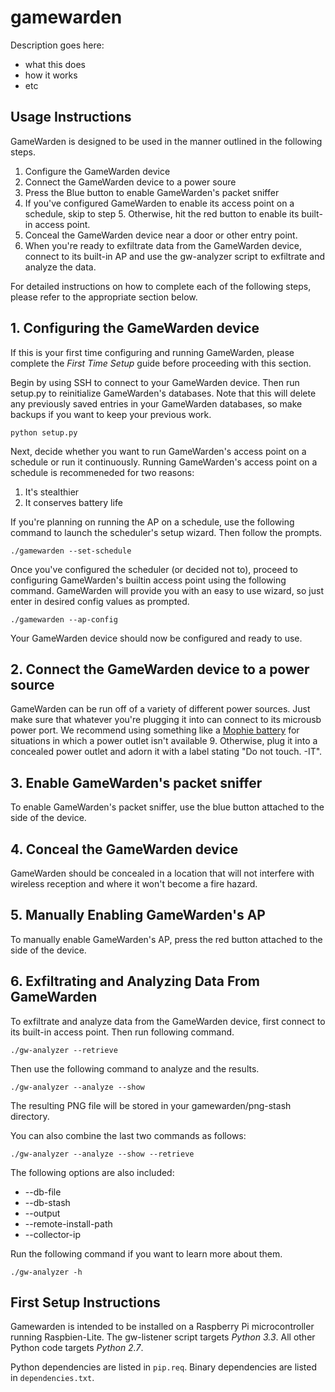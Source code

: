gamewarden
==========

Description goes here:
- what this does
- how it works
- etc

Usage Instructions
------------------

GameWarden is designed to be used in the manner outlined in the following steps.

1. Configure the GameWarden device
2. Connect the GameWarden device to a power soure
3. Press the Blue button to enable GameWarden's packet sniffer
4. If you've configured GameWarden to enable its access point on a schedule, skip to step 5. Otherwise, hit the red button to enable its built-in access point. 
5. Conceal the GameWarden device near a door or other entry point.
6. When you're ready to exfiltrate data from the GameWarden device, connect to its built-in AP and use the gw-analyzer script to exfiltrate and analyze the data.

For detailed instructions on how to complete each of the following steps, please refer to the appropriate section below.

1\. Configuring the GameWarden device
-------------------------------------

If this is your first time configuring and running GameWarden, please complete the _First Time Setup_ guide before proceeding with this section.

Begin by using SSH to connect to your GameWarden device. Then run setup.py to reinitialize GameWarden's databases. Note that this will delete any previously saved entries in your GameWarden databases, so make backups if you want to keep your previous work.

	python setup.py

Next, decide whether you want to run GameWarden's access point on a schedule or run it continuously. Running GameWarden's access point on a schedule is recommeneded for two reasons:

1. It's stealthier
2. It conserves battery life

If you're planning on running the AP on a schedule, use the following command to launch the scheduler's setup wizard. Then follow the prompts.

	./gamewarden --set-schedule

Once you've configured the scheduler (or decided not to), proceed to configuring GameWarden's builtin access point using the following command. GameWarden will provide you with an easy to use wizard, so just enter in desired config values as prompted.

	./gamewarden --ap-config

Your GameWarden device should now be configured and ready to use.

2\. Connect the GameWarden device to a power source
---------------------------------------------------

GameWarden can be run off of a variety of different power sources. Just make sure that whatever you're plugging it into can connect to its microusb power port. We recommend using something like a [Mophie battery](http://www.mophie.com/) for situations in which a power outlet isn't available 9. Otherwise, plug it into a concealed power outlet and adorn it with a label stating "Do not touch. -IT". 

3\. Enable GameWarden's packet sniffer
--------------------------------------

To enable GameWarden's packet sniffer, use the blue button attached to the side of the device.

4\. Conceal the GameWarden device
---------------------------------

GameWarden should be concealed in a location that will not interfere with wireless reception and where it won't become a fire hazard.

5\. Manually Enabling GameWarden's AP
-------------------------------------

To manually enable GameWarden's AP, press the red button attached to the side of the device. 

6\. Exfiltrating and Analyzing Data From GameWarden
---------------------------------------------------

To exfiltrate and analyze data from the GameWarden device, first connect to its built-in access point. Then run following
command. 

	./gw-analyzer --retrieve

Then use the following command to analyze and the results. 

	./gw-analyzer --analyze --show

The resulting PNG file will be stored in your gamewarden/png-stash directory.

You can also combine the last two commands as follows:

	./gw-analyzer --analyze --show --retrieve

The following options are also included:

- --db-file
- --db-stash
- --output
- --remote-install-path
- --collector-ip

Run the following command if you want to learn more about them.

	./gw-analyzer -h

First Setup Instructions
------------------------

Gamewarden is intended to be installed on a Raspberry Pi microcontroller running Raspbien-Lite. The gw-listener script targets _Python 3.3_. All other Python code targets _Python 2.7_.

Python dependencies are listed in `pip.req`. Binary dependencies are listed in `dependencies.txt`.
